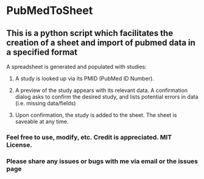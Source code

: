 # PubMedToSheet

## This is a python script which facilitates the creation of a sheet and import of pubmed data in a specified format

A spreadsheet is generated and populated with studies:

1) A study is looked up via its PMID (PubMed ID Number).

2) A preview of the study appears with its relevant data. A confirmation dialog asks to confirm the desired study, and lists potential errors in data (i.e. missing data/fields)

3) Upon confirmation, the study is added to the sheet. The sheet is saveable at any time.

### Feel free to use, modify, etc. Credit is appreciated. MIT License.

### Please share any issues or bugs with me via email or the issues page
